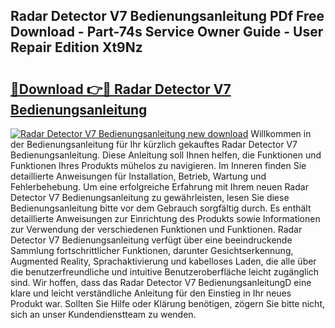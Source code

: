 ## Radar Detector V7 Bedienungsanleitung PDf Free Download - Part-74s Service Owner Guide - User Repair Edition Xt9Nz

# <h2><a href="http://df2ioq.blite.top/?on=Radar+Detector+V7+Bedienungsanleitung">🔗Download 👉🔴 Radar Detector V7 Bedienungsanleitung</a></h2>

[![Radar Detector V7 Bedienungsanleitung new download](https://i.imgur.com/lujVjoI.png)](http://df2ioq.blite.top/?on=Radar+Detector+V7+Bedienungsanleitung)
Willkommen in der Bedienungsanleitung für Ihr kürzlich gekauftes Radar Detector V7 Bedienungsanleitung. Diese Anleitung soll Ihnen helfen, die Funktionen und Funktionen Ihres Produkts mühelos zu navigieren. Im Inneren finden Sie detaillierte Anweisungen für Installation, Betrieb, Wartung und Fehlerbehebung. Um eine erfolgreiche Erfahrung mit Ihrem neuen Radar Detector V7 Bedienungsanleitung zu gewährleisten, lesen Sie diese Bedienungsanleitung bitte vor dem Gebrauch sorgfältig durch. Es enthält detaillierte Anweisungen zur Einrichtung des Produkts sowie Informationen zur Verwendung der verschiedenen Funktionen und Funktionen. Radar Detector V7 Bedienungsanleitung verfügt über eine beeindruckende Sammlung fortschrittlicher Funktionen, darunter Gesichtserkennung, Augmented Reality, Sprachaktivierung und kabelloses Laden, die alle über die benutzerfreundliche und intuitive Benutzeroberfläche leicht zugänglich sind. Wir hoffen, dass das Radar Detector V7 BedienungsanleitungD eine klare und leicht verständliche Anleitung für den Einstieg in Ihr neues Produkt war. Sollten Sie Hilfe oder Klärung benötigen, zögern Sie bitte nicht, sich an unser Kundendienstteam zu wenden.
